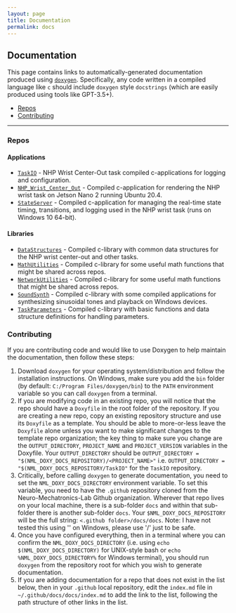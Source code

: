 ```yaml
---
layout: page
title: Documentation
permalink: docs
---
```


## Documentation ##
This page contains links to automatically-generated documentation produced using [`doxygen`](https://doxygen.nl/download.html). Specifically, any code written in a compiled language like `c` should include `doxygen` style `docstrings` (which are easily produced using tools like GPT-3.5+).  
* [Repos](#repos)
* [Contributing](#contributing)

---

### Repos ###
#### Applications ####
* [`TaskIO`]({{site.baseurl}}/docs/TaskIO/html/index.html) - NHP Wrist Center-Out task compiled c-applications for logging and configuration. 
* [`NHP_Wrist_Center_Out`]({{site.baseurl}}/docs/NHP_Wrist_Center_Out/html/index.html) - Compiled c-application for rendering the NHP wrist task on Jetson Nano 2 running Ubuntu 20.4.  
* [`StateServer`]({{site.baseurl}}/docs/StateServer/html/index.html) - Compiled c-application for managing the real-time state timing, transitions, and logging used in the NHP wrist task (runs on Windows 10 64-bit).  

#### Libraries ####
* [`DataStructures`]({{site.baseurl}}/docs/DataStructures/html/index.html) - Compiled c-library with common data structures for the NHP wrist center-out and other tasks.  
* [`MathUtilities`]({{site.baseurl}}/docs/MathUtilities/html/index.html) - Compiled c-library for some useful math functions that might be shared across repos.  
* [`NetworkUtilities`]({{site.baseurl}}/docs/NetworkUtilities/html/index.html) - Compiled c-library for some useful math functions that might be shared across repos.  
* [`SoundSynth`]({{site.baseurl}}/docs/SoundSynth/html/index.html) - Compiled c-library with some compiled applications for synthesizing sinusoidal tones and playback on Windows devices.  
* [`TaskParameters`]({{site.baseurl}}/docs/TaskParameters/html/index.html) - Compiled c-library with basic functions and data structure definitions for handling parameters.  

### Contributing ###
If you are contributing code and would like to use Doxygen to help maintain the documentation, then follow these steps:  
1. Download `doxygen` for your operating system/distribution and follow the installation instructions. On Windows, make sure you add the `bin` folder (by default: `C:/Program Files/doxygen/bin`) to the `PATH` environment variable so you can call `doxygen` from a terminal.  
2. If you are modifying code in an existing repo, you will notice that the repo should have a `Doxyfile` in the root folder of the repository.  If you are creating a new repo, copy an existing repository structure and use its `Doxyfile` as a template. You should be able to more-or-less leave the `Doxyfile` alone unless you want to make significant changes to the template repo organization; the key thing to make sure you change are the `OUTPUT_DIRECTORY`, `PROJECT_NAME` and `PROJECT_VERSION` variables in the Doxyfile. Your `OUTPUT_DIRECTORY` should be `OUTPUT_DIRECTORY = "$(NML_DOXY_DOCS_REPOSITORY)/<PROJECT_NAME>"` i.e. `OUTPUT_DIRECTORY = "$(NML_DOXY_DOCS_REPOSITORY/TaskIO"` for the `TaskIO` repository.  
3. Critically, before calling `doxygen` to generate documentation, you need to set the `NML_DOXY_DOCS_DIRECTORY` environment variable. To set this variable, you need to have the `.github` repository cloned from the Neuro-Mechatronics-Lab Github organization. Wherever that repo lives on your local machine, there is a sub-folder `docs` and within that sub-folder there is another sub-folder `docs`. Your `$NML_DOXY_DOCS_REPOSITORY` will be the full string: `<.github folder>/docs/docs`. Note: I have not tested this using '\' on Windows, please use '/' just to be safe.  
4. Once you have configured everything, then in a terminal where you can confirm the `NML_DOXY_DOCS_DIRECTORY` (i.e. using `echo $(NML_DOXY_DOCS_DIRECTORY)` for UNIX-style bash or `echo %NML_DOXY_DOCS_DIRECTORY%` for Windows terminal), you should run `doxygen` from the repository root for which you wish to generate documentation.  
5. If you are adding documentation for a repo that does not exist in the list below, then in your `.github` local repository, edit the `index.md` file in `~/.github/docs/docs/index.md` to add the link to the list, following the path structure of other links in the list.  

